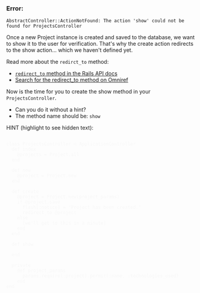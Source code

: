 ### Error:

```
AbstractController::ActionNotFound: The action 'show' could not be found for ProjectsController
```

Once a new Project instance is created and saved to the database, we want to show it to the user for verification. That's why the create action redirects to the show action... which we haven't defined yet.

Read more about the `redirct_to` method:
- [`redirect_to` method in the Rails API docs](http://api.rubyonrails.org/classes/ActionController/Redirecting.html)
- [Search for the redirect_to method on Omniref](http://www.omniref.com/?q=redirect_to)

Now is the time for you to create the show method in your `ProjectsController`.
- Can you do it without a hint?
- The method name should be: `show`

HINT (highlight to see hidden text):

<pre style="color: #f7f7f7">
<code>
class ProjectsController < ApplicationController
  def index
    @projects = Project.all
  end

  def new
    @project = Project.new
  end

  def create
    @project = Project.new(project_params)
    if @project.save
      flash[:notice] = "Project has been created."
      redirect_to @project
    else
      [we'll get to this in a minute]
    end
  end

  def show

  end

  private
    def project_params
      params.require(:project).permit(:name, :technologies_used)
    end
end
</code>
</pre>
